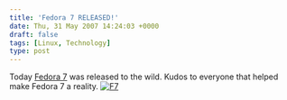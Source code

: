 ```yaml
---
title: 'Fedora 7 RELEASED!'
date: Thu, 31 May 2007 14:24:03 +0000
draft: false
tags: [Linux, Technology]
type: post
---
```


Today [Fedora 7](http://fedoraproject.org/) was released to the wild. Kudos to everyone that helped make Fedora 7 a reality. [![F7](http://zeusville.files.wordpress.com/2007/05/fedora7.png)](http://zeusville.files.wordpress.com/2007/05/fedora7.png "F7")